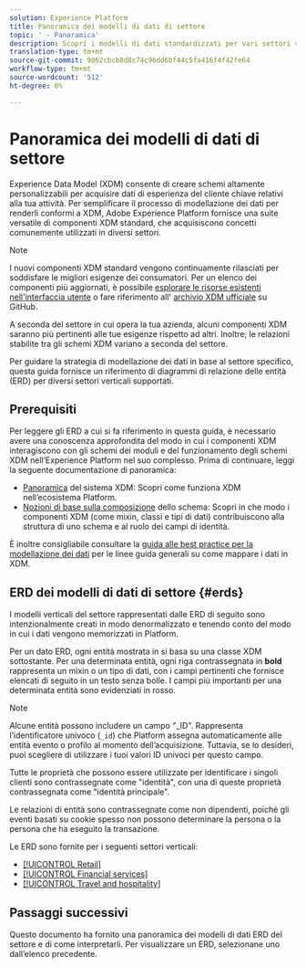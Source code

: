 ```yaml
---
solution: Experience Platform
title: Panoramica dei modelli di dati di settore
topic: ' - Panoramica'
description: Scopri i modelli di dati standardizzati per vari settori verticali che possono essere costruiti utilizzando componenti XDM (Experience Data Model) standard.
translation-type: tm+mt
source-git-commit: 9862cbcb8d8c74c96dd6bf44c5fa416f4f42fe64
workflow-type: tm+mt
source-wordcount: '512'
ht-degree: 0%

---
```



# Panoramica dei modelli di dati di settore

Experience Data Model (XDM) consente di creare schemi altamente personalizzabili per acquisire dati di esperienza del cliente chiave relativi alla tua attività. Per semplificare il processo di modellazione dei dati per renderli conformi a XDM, Adobe Experience Platform fornisce una suite versatile di componenti XDM standard, che acquisiscono concetti comunemente utilizzati in diversi settori.

>[!NOTE]
>
>I nuovi componenti XDM standard vengono continuamente rilasciati per soddisfare le migliori esigenze dei consumatori. Per un elenco dei componenti più aggiornati, è possibile [esplorare le risorse esistenti nell&#39;interfaccia utente](../../ui/explore.md) o fare riferimento all&#39; [archivio XDM ufficiale](https://github.com/adobe/xdm/tree/master/components) su GitHub.

A seconda del settore in cui opera la tua azienda, alcuni componenti XDM saranno più pertinenti alle tue esigenze rispetto ad altri. Inoltre, le relazioni stabilite tra gli schemi XDM variano a seconda del settore.

Per guidare la strategia di modellazione dei dati in base al settore specifico, questa guida fornisce un riferimento di diagrammi di relazione delle entità (ERD) per diversi settori verticali supportati.

## Prerequisiti

Per leggere gli ERD a cui si fa riferimento in questa guida, è necessario avere una conoscenza approfondita del modo in cui i componenti XDM interagiscono con gli schemi dei moduli e del funzionamento degli schemi XDM nell’Experience Platform nel suo complesso. Prima di continuare, leggi la seguente documentazione di panoramica:

* [Panoramica](../../home.md) del sistema XDM: Scopri come funziona XDM nell’ecosistema Platform.
* [Nozioni di base sulla composizione](../../schema/composition.md) dello schema: Scopri in che modo i componenti XDM (come mixin, classi e tipi di dati) contribuiscono alla struttura di uno schema e al ruolo dei campi di identità.

È inoltre consigliabile consultare la [guida alle best practice per la modellazione dei dati](../../schema/best-practices.md) per le linee guida generali su come mappare i dati in XDM.

## ERD dei modelli di dati di settore {#erds}

I modelli verticali del settore rappresentati dalle ERD di seguito sono intenzionalmente creati in modo denormalizzato e tenendo conto del modo in cui i dati vengono memorizzati in Platform.

Per un dato ERD, ogni entità mostrata in si basa su una classe XDM sottostante. Per una determinata entità, ogni riga contrassegnata in **bold** rappresenta un mixin o un tipo di dati, con i campi pertinenti che fornisce elencati di seguito in un testo senza bolle. I campi più importanti per una determinata entità sono evidenziati in rosso.

>[!NOTE]
>
>Alcune entità possono includere un campo &quot;_ID&quot;. Rappresenta l’identificatore univoco (`_id`) che Platform assegna automaticamente alle entità evento o profilo al momento dell’acquisizione. Tuttavia, se lo desideri, puoi scegliere di utilizzare i tuoi valori ID univoci per questo campo.

Tutte le proprietà che possono essere utilizzate per identificare i singoli clienti sono contrassegnate come &quot;identità&quot;, con una di queste proprietà contrassegnata come &quot;identità principale&quot;.

Le relazioni di entità sono contrassegnate come non dipendenti, poiché gli eventi basati su cookie spesso non possono determinare la persona o la persona che ha eseguito la transazione.

Le ERD sono fornite per i seguenti settori verticali:

* [[!UICONTROL Retail]](./retail.md)
* [[!UICONTROL Financial services]](./financial.md)
* [[!UICONTROL Travel and hospitality]](./travel-hospitality.md)

## Passaggi successivi

Questo documento ha fornito una panoramica dei modelli di dati ERD del settore e di come interpretarli. Per visualizzare un ERD, selezionane uno dall’elenco precedente.